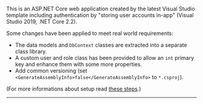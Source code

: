 This is an ASP.NET Core web application created by the latest Visual Studio template including authentication by "storing user accounts in-app" (Visual Studio 2019, .NET Core 2.2).

Some changes have been applied to meet real world requirements:
* The data models and `DbContext` classes are extracted into a separate class library.
* A custom user and role class has been provided to allow an `int` primary key and enhance them with some more properties.
* Add common versioning (set `<GenerateAssemblyInfo>false</GenerateAssemblyInfo>` to `*.csproj`).

(For more informations about setup read [these steps](Camp.Mapping.Data/README.md).)

---

